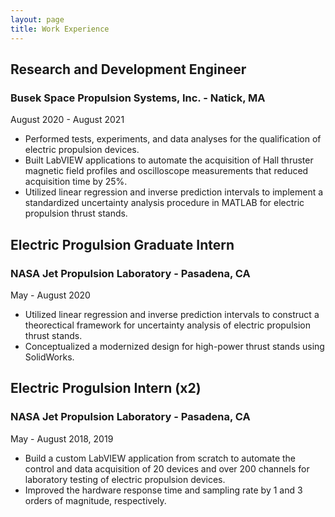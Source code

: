 ```yaml
---
layout: page
title: Work Experience
---
```


## Research and Development Engineer
### Busek Space Propulsion Systems, Inc. - Natick, MA
August 2020 - August 2021
- Performed tests, experiments, and data analyses for the qualification of electric propulsion devices.
- Built LabVIEW applications to automate the acquisition of Hall thruster magnetic field profiles and oscilloscope measurements that reduced acquisition time by 25%.
- Utilized linear regression and inverse prediction intervals to implement a standardized uncertainty analysis procedure in MATLAB for electric propulsion thrust stands.

## Electric Progulsion Graduate Intern
### NASA Jet Propulsion Laboratory - Pasadena, CA 
May - August 2020
- Utilized linear regression and inverse prediction intervals to construct a theorectical framework for uncertainty analysis of electric propulsion thrust stands. 
- Conceptualized a modernized design for high-power thrust stands using SolidWorks.

## Electric Progulsion Intern (x2)
### NASA Jet Propulsion Laboratory - Pasadena, CA 
May - August 2018, 2019
- Build a custom LabVIEW application from scratch to automate the control and data acquisition of 20 devices and over 200 channels for laboratory testing of electric propulsion devices.
- Improved the hardware response time and sampling rate by 1 and 3 orders of magnitude, respectively.
